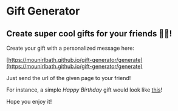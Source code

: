 # Gift Generator

## Create super cool gifts for your friends 🎁🎊! 

Create your gift with a personalized message here:

[https://mounirlbath.github.io/gift-generator/generate](https://mounirlbath.github.io/gift-generator/generate)

Just send the url of the given page to your friend!

For instance, a simple *Happy Birthday* gift would look like [this](https://mounirlbath.github.io/gift-generator/)!

Hope you enjoy it!
